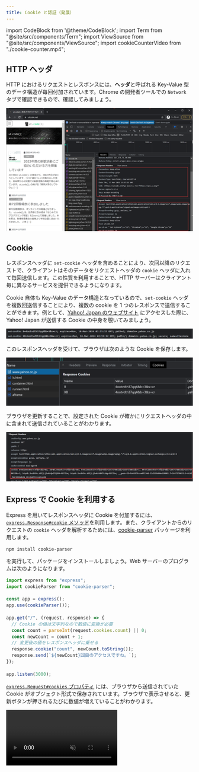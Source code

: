 ```yaml
---
title: Cookie と認証（発展）
---
```


import CodeBlock from '@theme/CodeBlock';
import Term from "@site/src/components/Term";
import ViewSource from "@site/src/components/ViewSource";
import cookieCounterVideo from "./cookie-counter.mp4";

## HTTP ヘッダ

HTTP におけるリクエストとレスポンスには、**ヘッダ**と呼ばれる Key-Value 型のデータ構造が毎回付加されています。Chrome の開発者ツールでの `Network` タブで確認できるので、確認してみましょう。

![HTTP ヘッダ](./http-headers.png)

## Cookie

レスポンスヘッダに `set-cookie` ヘッダを含めることにより、次回以降のリクエストで、クライアントはそのデータをリクエストヘッダの `cookie` ヘッダに入れて毎回送信します。この性質を利用することで、HTTP サーバーはクライアント毎に異なるサービスを提供できるようになります。

Cookie 自体も Key-Value のデータ構造となっているので、`set-cookie` ヘッダを複数回送信することにより、複数の cookie を 1 つのレスポンスで送信することができます。例として、[Yahoo! Japan のウェブサイト](https://www.yahoo.co.jp/) にアクセスした際に、Yahoo! Japan が送信する Cookie の中身を覗いてみましょう。

![Yahoo! Japan の Cookie](./yahoo-cookies.png)

このレスポンスヘッダを受けて、ブラウザは次のような Cookie を保存します。

![保存された Cookie](./saved-cookies.png)

ブラウザを更新することで、設定された Cookie が確かにリクエストヘッダの中に含まれて送信されていることがわかります。

![リクエストに付加された Cookie](./sent-cookies.png)

## Express で Cookie を利用する

Express を用いてレスポンスヘッダに Cookie を付加するには、[`express.Response#cookie` メソッド](https://expressjs.com/ja/api.html#res.cookie)を利用します。また、クライアントからのリクエストの `cookie` ヘッダを解析するためには、[cookie-parser](https://www.npmjs.com/package/cookie-parser) パッケージを利用します。

```shell
npm install cookie-parser
```

を実行して、パッケージをインストールしましょう。Web サーバーのプログラムは次のようになります。

```javascript
import express from "express";
import cookieParser from "cookie-parser";

const app = express();
app.use(cookieParser());

app.get("/", (request, response) => {
  // Cookie の値は文字列なので数値に変換が必要
  const count = parseInt(request.cookies.count) || 0;
  const newCount = count + 1;
  // 変更後の値をレスポンスヘッダに乗せる
  response.cookie("count", newCount.toString());
  response.send(`${newCount}回目のアクセスですね。`);
});

app.listen(3000);
```

[`express.Request#cookies` プロパティ](https://expressjs.com/ja/api.html#req.cookies) には、ブラウザから送信されていた Cookie がオブジェクト形式で保存されています。ブラウザで表示させると、更新ボタンが押されるたびに数値が増えていることがわかります。

<video src={cookieCounterVideo} controls muted autoPlay loop />

プログラムの流れを整理すると、次の図のようになります。

![プログラムの流れ](./cookie-counter-timeline.png)

### 課題

- Chrome の開発者ツールを用いて、リクエストヘッダとレスポンスヘッダの内容を確認してみましょう。
- シークレットモードでページを開くと値はどうなるでしょうか。

## Cookie を用いた認証

ユーザー名とパスワードを用いて認証するタイプのアプリケーションを考えてみましょう。ユーザー名とパスワードを、そのまま Cookie に入れてしまうと、データが悪意のある第三者に奪われてしまうリスクが高まります。

このため、ログインが成功したタイミングで、クライアントに対してランダムな ID を発行し、Cookie に保存させておくことが一般的です（**セッション ID** と呼ばれる）。次回以降のアクセスでは、このセッション ID を用いて認証を行います。このフローを図にすると、次のようになります。

![セッション](./session.png)

### 課題

ユーザーが自分のユーザー名とパスワードでログインし、プロフィールを表示できるウェブアプリケーションを作成してみましょう。

`schema.prisma` は次の通りとします。

```javascript title=schema.prisma
model User {
  id       Int    @id @default(autoincrement())
  username String @unique
  password String
}

model Session {
  id     String @id // 一意でランダムなID
  userId Int // User の ID
}
```

<ViewSource url={import.meta.url} path="_samples/profile" noCodeSandbox />
